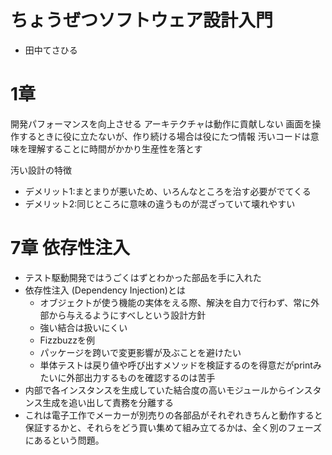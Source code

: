 # ちょうぜつソフトウェア設計入門
- 田中てさひる

# 1章
開発パフォーマンスを向上させる
アーキテクチャは動作に貢献しない
画面を操作するときに役に立たないが、作り続ける場合は役にたつ情報
汚いコードは意味を理解することに時間がかかり生産性を落とす

汚い設計の特徴
- デメリット1:まとまりが悪いため、いろんなところを治す必要がでてくる
- デメリット2:同じところに意味の違うものが混ざっていて壊れやすい

# 7章 依存性注入
- テスト駆動開発ではうごくはずとわかった部品を手に入れた
- 依存性注入 (Dependency Injection)とは
  - オブジェクトが使う機能の実体をえる際、解決を自力で行わず、常に外部から与えるようにすべしという設計方針
  - 強い結合は扱いにくい
  - Fizzbuzzを例
  - パッケージを跨いで変更影響が及ぶことを避けたい
  - 単体テストは戻り値や呼び出すメソッドを検証するのを得意だがprintみたいに外部出力するものを確認するのは苦手
- 内部で各インスタンスを生成していた結合度の高いモジュールからインスタンス生成を追い出して責務を分離する
- これは電子工作でメーカーが別売りの各部品がそれぞれきちんと動作すると保証するかと、それらをどう買い集めて組み立てるかは、全く別のフェーズにあるという問題。
